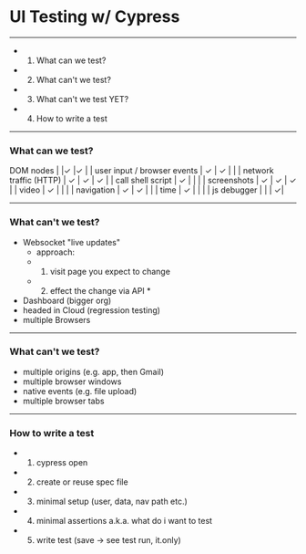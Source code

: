 # UI Testing w/ Cypress

---

- 1. What can we test?
- 2. What can't we test?
- 3. What can't we test YET?
- 4. How to write a test

---

### What can we test?

DOM nodes | |✓ |✓ |
| user input / browser events | ✓ | ✓ | |
| network traffic (HTTP) | ✓ | ✓ | ✓ |
| call shell script | ✓ | | |
| screenshots | ✓ | ✓ | ✓ |
| video | ✓ | | |
| navigation | ✓ | ✓ | |
| time | ✓ | | |
| js debugger | | | ✓|

---

### What can't we test?

- Websocket "live updates"
  - approach:
  - 1. visit page you expect to change
  - 2. effect the change via API \*
- Dashboard (bigger org)
- headed in Cloud (regression testing)
- multiple Browsers

---

### What can't we test?

- multiple origins (e.g. app, then Gmail)
- multiple browser windows
- native events (e.g. file upload)
- multiple browser tabs

---

### How to write a test

- 1. cypress open
- 2. create or reuse spec file
- 3. minimal setup (user, data, nav path etc.)
- 4. minimal assertions a.k.a. what do i want to test
- 5. write test (save -> see test run, it.only)

